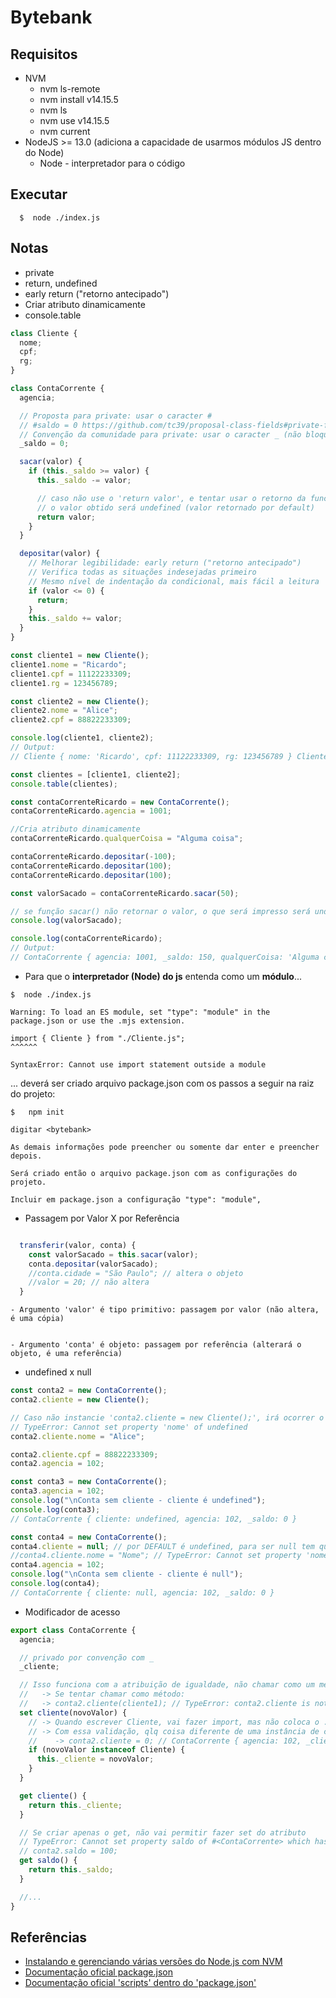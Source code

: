 # Bytebank

## Requisitos

- NVM
  - nvm ls-remote
  - nvm install v14.15.5
  - nvm ls
  - nvm use v14.15.5
  - nvm current
- NodeJS >= 13.0 (adiciona a capacidade de usarmos módulos JS dentro do Node)
  - Node - interpretador para o código

## Executar

```
  $  node ./index.js
```

## Notas

- private
- return, undefined
- early return ("retorno antecipado")
- Criar atributo dinamicamente
- console.table

```js
class Cliente {
  nome;
  cpf;
  rg;
}

class ContaCorrente {
  agencia;

  // Proposta para private: usar o caracter #
  // #saldo = 0 https://github.com/tc39/proposal-class-fields#private-fields
  // Convenção da comunidade para private: usar o caracter _ (não bloqueia o acesso)
  _saldo = 0;

  sacar(valor) {
    if (this._saldo >= valor) {
      this._saldo -= valor;

      // caso não use o 'return valor', e tentar usar o retorno da funcao
      // o valor obtido será undefined (valor retornado por default)
      return valor;
    }
  }

  depositar(valor) {
    // Melhorar legibilidade: early return ("retorno antecipado")
    // Verifica todas as situações indesejadas primeiro
    // Mesmo nível de indentação da condicional, mais fácil a leitura
    if (valor <= 0) {
      return;
    }
    this._saldo += valor;
  }
}

const cliente1 = new Cliente();
cliente1.nome = "Ricardo";
cliente1.cpf = 11122233309;
cliente1.rg = 123456789;

const cliente2 = new Cliente();
cliente2.nome = "Alice";
cliente2.cpf = 88822233309;

console.log(cliente1, cliente2);
// Output:
// Cliente { nome: 'Ricardo', cpf: 11122233309, rg: 123456789 } Cliente { nome: 'Alice', cpf: 88822233309, rg: undefined }

const clientes = [cliente1, cliente2];
console.table(clientes);

const contaCorrenteRicardo = new ContaCorrente();
contaCorrenteRicardo.agencia = 1001;

//Cria atributo dinamicamente
contaCorrenteRicardo.qualquerCoisa = "Alguma coisa";

contaCorrenteRicardo.depositar(-100);
contaCorrenteRicardo.depositar(100);
contaCorrenteRicardo.depositar(100);

const valorSacado = contaCorrenteRicardo.sacar(50);

// se função sacar() não retornar o valor, o que será impresso será undefined
console.log(valorSacado);

console.log(contaCorrenteRicardo);
// Output:
// ContaCorrente { agencia: 1001, _saldo: 150, qualquerCoisa: 'Alguma coisa'}
```

- Para que o **interpretador (Node) do js** entenda como um **módulo**...

```
$  node ./index.js

Warning: To load an ES module, set "type": "module" in the package.json or use the .mjs extension.

import { Cliente } from "./Cliente.js";
^^^^^^

SyntaxError: Cannot use import statement outside a module

```

... deverá ser criado arquivo package.json com os passos a seguir na raiz do projeto:

```
$   npm init

digitar <bytebank>

As demais informações pode preencher ou somente dar enter e preencher depois.

Será criado então o arquivo package.json com as configurações do projeto.

Incluir em package.json a configuração "type": "module",

```

- Passagem por Valor X por Referência

```js

  transferir(valor, conta) {
    const valorSacado = this.sacar(valor);
    conta.depositar(valorSacado);
    //conta.cidade = "São Paulo"; // altera o objeto
    //valor = 20; // não altera
  }

```

    - Argumento 'valor' é tipo primitivo: passagem por valor (não altera, é uma cópia)


    - Argumento 'conta' é objeto: passagem por referência (alterará o objeto, é uma referência)

- undefined x null

```js
const conta2 = new ContaCorrente();
conta2.cliente = new Cliente();

// Caso não instancie 'conta2.cliente = new Cliente();', irá ocorrer o erro
// TypeError: Cannot set property 'nome' of undefined
conta2.cliente.nome = "Alice";

conta2.cliente.cpf = 88822233309;
conta2.agencia = 102;

const conta3 = new ContaCorrente();
conta3.agencia = 102;
console.log("\nConta sem cliente - cliente é undefined");
console.log(conta3);
// ContaCorrente { cliente: undefined, agencia: 102, _saldo: 0 }

const conta4 = new ContaCorrente();
conta4.cliente = null; // por DEFAULT é undefined, para ser null tem que dizer explicitamente
//conta4.cliente.nome = "Nome"; // TypeError: Cannot set property 'nome' of null
conta4.agencia = 102;
console.log("\nConta sem cliente - cliente é null");
console.log(conta4);
// ContaCorrente { cliente: null, agencia: 102, _saldo: 0 }
```

- Modificador de acesso

```js
export class ContaCorrente {
  agencia;

  // privado por convenção com _
  _cliente;

  // Isso funciona com a atribuição de igualdade, não chamar como um método
  //   -> Se tentar chamar como método:
  //   -> conta2.cliente(cliente1); // TypeError: conta2.cliente is not a function
  set cliente(novoValor) {
    // -> Quando escrever Cliente, vai fazer import, mas não coloca o .js (adicionar na mão)
    // -> Com essa validação, qlq coisa diferente de uma instância de cliente, o valor ficará undefined
    //    -> conta2.cliente = 0; // ContaCorrente { agencia: 102, _cliente: undefined, _saldo: 200 }
    if (novoValor instanceof Cliente) {
      this._cliente = novoValor;
    }
  }

  get cliente() {
    return this._cliente;
  }

  // Se criar apenas o get, não vai permitir fazer set do atributo
  // TypeError: Cannot set property saldo of #<ContaCorrente> which has only a getter
  // conta2.saldo = 100;
  get saldo() {
    return this._saldo;
  }

  //...
}
```

## Referências

- [Instalando e gerenciando várias versões do Node.js com NVM](https://www.treinaweb.com.br/blog/instalando-e-gerenciando-varias-versoes-do-node-js-com-nvm/)
- [Documentação oficial package.json](https://docs.npmjs.com/cli/v7/configuring-npm/package-json)
- [Documentação oficial 'scripts' dentro do 'package.json'](https://docs.npmjs.com/cli/v7/using-npm/scripts)
